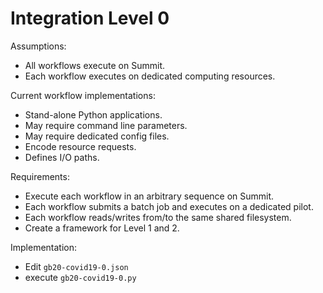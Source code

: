 # Integration Level 0

Assumptions:

* All workflows execute on Summit.
* Each workflow executes on dedicated computing resources.

Current workflow implementations:

* Stand-alone Python applications.
* May require command line parameters.
* May require dedicated config files.
* Encode resource requests.
* Defines I/O paths.

Requirements:

* Execute each workflow in an arbitrary sequence on Summit.
* Each workflow submits a batch job and executes on a dedicated pilot.
* Each workflow reads/writes from/to the same shared filesystem.
* Create a framework for Level 1 and 2.

Implementation:

* Edit `gb20-covid19-0.json`
* execute `gb20-covid19-0.py`